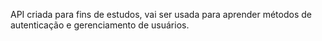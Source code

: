 API criada para fins de estudos, vai ser usada para aprender métodos de autenticação e gerenciamento de usuários. 
